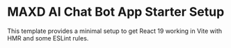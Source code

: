 # MAXD AI Chat Bot App Starter Setup

This template provides a minimal setup to get React 19 working in Vite with HMR and some ESLint rules.
